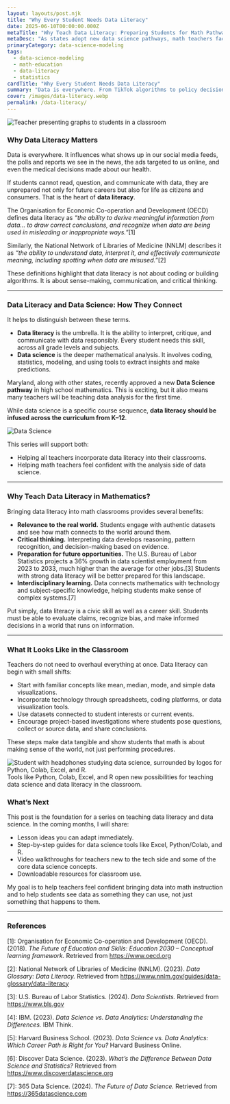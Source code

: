 ```yaml
---
layout: layouts/post.njk
title: "Why Every Student Needs Data Literacy"
date: 2025-06-10T00:00:00.000Z
metaTitle: "Why Teach Data Literacy: Preparing Students for Math Pathways of the Future"
metaDesc: "As states adopt new data science pathways, math teachers face the new challenge of teaching data literacy. Here’s why it matters for students’ futures and how to get started."
primaryCategory: data-science-modeling
tags:
  - data-science-modeling
  - math-education
  - data-literacy
  - statistics
cardTitle: "Why Every Student Needs Data Literacy"
summary: "Data is everywhere. From TikTok algorithms to policy decisions, our students need to question, interpret, and use data responsibly. This post kicks off a series for teachers who are new to teaching data literacy in math."
cover: /images/data-literacy.webp
permalink: /data-literacy/
---
```


<div class="featured-image">
  <img src="/images/data-literacy.webp" alt="Teacher presenting graphs to students in a classroom">
</div>

### Why Data Literacy Matters

Data is everywhere. It influences what shows up in our social media feeds, the polls and reports we see in the news, the ads targeted to us online, and even the medical decisions made about our health.  

If students cannot read, question, and communicate with data, they are unprepared not only for future careers but also for life as citizens and consumers. That is the heart of **data literacy**.  

The Organisation for Economic Co-operation and Development (OECD) defines data literacy as *“the ability to derive meaningful information from data… to draw correct conclusions, and recognize when data are being used in misleading or inappropriate ways.”*[1]  

Similarly, the National Network of Libraries of Medicine (NNLM) describes it as *“the ability to understand data, interpret it, and effectively communicate meaning, including spotting when data are misused.”*[2]  

These definitions highlight that data literacy is not about coding or building algorithms. It is about sense-making, communication, and critical thinking.  

---

### Data Literacy and Data Science: How They Connect

It helps to distinguish between these terms.  

- **Data literacy** is the umbrella. It is the ability to interpret, critique, and communicate with data responsibly. Every student needs this skill, across all grade levels and subjects.  
- **Data science** is the deeper mathematical analysis. It involves coding, statistics, modeling, and using tools to extract insights and make predictions.  


<div class="split">
  <div>
    <p>Maryland, along with other states, recently approved a new <strong>Data Science pathway</strong> in high school mathematics. This is exciting, but it also means many teachers will be teaching data analysis for the first time.</p><p> While data science is a specific course sequence, <strong>data literacy should be infused across the curriculum from K–12</strong>.  </p>
  </div>
  <div class="media">
    <img src="/images/blog/data-science.webp" alt="Data Science" />
  </div>
</div>

This series will support both:  
- Helping all teachers incorporate data literacy into their classrooms.  
- Helping math teachers feel confident with the analysis side of data science.  

---

### Why Teach Data Literacy in Mathematics?

Bringing data literacy into math classrooms provides several benefits:  

- **Relevance to the real world.** Students engage with authentic datasets and see how math connects to the world around them.  
- **Critical thinking.** Interpreting data develops reasoning, pattern recognition, and decision-making based on evidence.  
- **Preparation for future opportunities.** The U.S. Bureau of Labor Statistics projects a 36% growth in data scientist employment from 2023 to 2033, much higher than the average for other jobs.[3] Students with strong data literacy will be better prepared for this landscape.  
- **Interdisciplinary learning.** Data connects mathematics with technology and subject-specific knowledge, helping students make sense of complex systems.[7]  

Put simply, data literacy is a civic skill as well as a career skill. Students must be able to evaluate claims, recognize bias, and make informed decisions in a world that runs on information.  

---

### What It Looks Like in the Classroom

Teachers do not need to overhaul everything at once. Data literacy can begin with small shifts:  

- Start with familiar concepts like mean, median, mode, and simple data visualizations.  
- Incorporate technology through spreadsheets, coding platforms, or data visualization tools.  
- Use datasets connected to student interests or current events.  
- Encourage project-based investigations where students pose questions, collect or source data, and share conclusions.  

These steps make data tangible and show students that math is about making sense of the world, not just performing procedures.  

<div class="featured-image">
  <fig>
    <img src="/images/blog/data-science-tools.webp" 
         alt="Student with headphones studying data science, surrounded by logos for Python, Colab, Excel, and R.">
    <figcaption>
      Tools like Python, Colab, Excel, and R open new possibilities for teaching data science and data literacy in the classroom.
    </figcaption>
  </fig>
</div>

### What’s Next

This post is the foundation for a series on teaching data literacy and data science. In the coming months, I will share:  

- Lesson ideas you can adapt immediately.  
- Step-by-step guides for data science tools like Excel, Python/Colab, and R.  
- Video walkthroughs for teachers new to the tech side and some of the core data science concepts.  
- Downloadable resources for classroom use.  

My goal is to help teachers feel confident bringing data into math instruction and to help students see data as something they can use, not just something that happens to them.  

---

### References  

[1]: Organisation for Economic Co-operation and Development (OECD). (2018). *The Future of Education and Skills: Education 2030 – Conceptual learning framework.* Retrieved from https://www.oecd.org  

[2]: National Network of Libraries of Medicine (NNLM). (2023). *Data Glossary: Data Literacy.* Retrieved from https://www.nnlm.gov/guides/data-glossary/data-literacy  

[3]: U.S. Bureau of Labor Statistics. (2024). *Data Scientists.* Retrieved from https://www.bls.gov  

[4]: IBM. (2023). *Data Science vs. Data Analytics: Understanding the Differences.* IBM Think.  

[5]: Harvard Business School. (2023). *Data Science vs. Data Analytics: Which Career Path is Right for You?* Harvard Business Online.  

[6]: Discover Data Science. (2023). *What’s the Difference Between Data Science and Statistics?* Retrieved from https://www.discoverdatascience.org  

[7]: 365 Data Science. (2024). *The Future of Data Science.* Retrieved from https://365datascience.com  